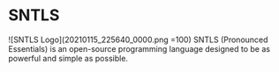 # SNTLS
![SNTLS Logo](20210115_225640_0000.png =100)
SNTLS (Pronounced Essentials) is an open-source programming language designed to be as powerful and simple as possible.
